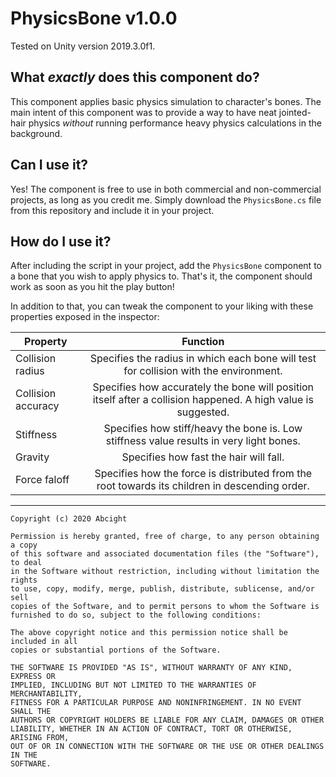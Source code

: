 # PhysicsBone v1.0.0
Tested on Unity version 2019.3.0f1.

## What *exactly* does this component do?
This component applies basic physics simulation to character's bones.
The main intent of this component was to provide a way to have neat jointed-hair physics
*without* running performance heavy physics calculations in the background.

## Can I use it?
Yes! The component is free to use in both commercial and non-commercial projects, as long as you credit me.
Simply download the `PhysicsBone.cs` file from this repository and include it in your project.

## How do I use it?
After including the script in your project, add the `PhysicsBone` component to a bone that you wish to apply
physics to.
That's it, the component should work as soon as you hit the play button!

In addition to that, you can tweak the component to your liking with these properties exposed in the inspector:

| Property               | Function      |
| -------------         |:-------------:|
| Collision radius      | Specifies the radius in which each bone will test for collision with the environment. |
| Collision accuracy    | Specifies how accurately the bone will position itself after a collision happened. A high value is suggested. |
| Stiffness             | Specifies how stiff/heavy the bone is. Low stiffness value results in very light bones. |
| Gravity               | Specifies how fast the hair will fall. |
| Force faloff          | Specifies how the force is distributed from the root towards its children in descending order. |

------------------------------------------------
    Copyright (c) 2020 Abcight

    Permission is hereby granted, free of charge, to any person obtaining a copy
    of this software and associated documentation files (the "Software"), to deal
    in the Software without restriction, including without limitation the rights
    to use, copy, modify, merge, publish, distribute, sublicense, and/or sell
    copies of the Software, and to permit persons to whom the Software is
    furnished to do so, subject to the following conditions:

    The above copyright notice and this permission notice shall be included in all
    copies or substantial portions of the Software.

    THE SOFTWARE IS PROVIDED "AS IS", WITHOUT WARRANTY OF ANY KIND, EXPRESS OR
    IMPLIED, INCLUDING BUT NOT LIMITED TO THE WARRANTIES OF MERCHANTABILITY,
    FITNESS FOR A PARTICULAR PURPOSE AND NONINFRINGEMENT. IN NO EVENT SHALL THE
    AUTHORS OR COPYRIGHT HOLDERS BE LIABLE FOR ANY CLAIM, DAMAGES OR OTHER
    LIABILITY, WHETHER IN AN ACTION OF CONTRACT, TORT OR OTHERWISE, ARISING FROM,
    OUT OF OR IN CONNECTION WITH THE SOFTWARE OR THE USE OR OTHER DEALINGS IN THE
    SOFTWARE.
